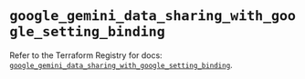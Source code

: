 # `google_gemini_data_sharing_with_google_setting_binding`

Refer to the Terraform Registry for docs: [`google_gemini_data_sharing_with_google_setting_binding`](https://registry.terraform.io/providers/hashicorp/google/6.35.0/docs/resources/gemini_data_sharing_with_google_setting_binding).
